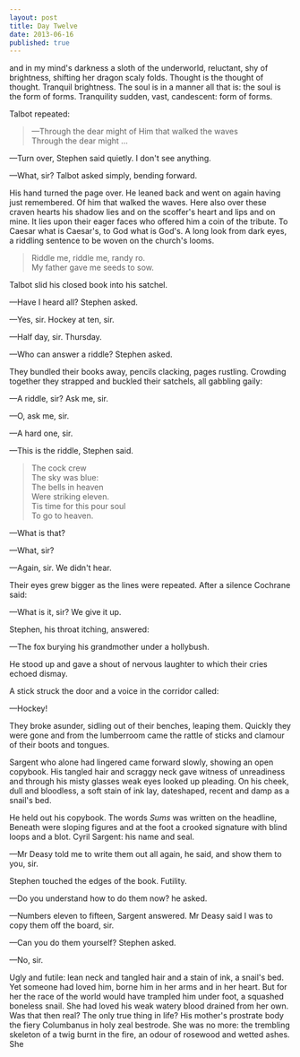 ```yaml
---
layout: post
title: Day Twelve
date: 2013-06-16 
published: true
---
```


and in my mind's darkness a sloth of the underworld, reluctant, shy of brightness, shifting her dragon scaly folds. Thought is the thought of thought. Tranquil brightness. The soul is in a manner all that is: the soul is the form of forms. Tranquility sudden, vast, candescent: form of forms.

Talbot repeated:

> —Through the dear might of Him that walked the waves <br>
> Through the dear might …

—Turn over, Stephen said quietly. I don't see anything.

—What, sir? Talbot asked simply, bending forward.

His hand turned the page over. He leaned back and went on again having just remembered. Of him that walked the waves. Here also over these craven hearts his shadow lies and on the scoffer's heart and lips and on mine. It lies upon their eager faces who offered him a coin of the tribute. To Caesar what is Caesar's, to God what is God's. A long look from dark eyes, a riddling sentence to be woven on the church's looms. 

> Riddle me, riddle me, randy ro.<br>
> My father gave me seeds to sow.

Talbot slid his closed book into his satchel.

—Have I heard all? Stephen asked.

—Yes, sir. Hockey at ten, sir.

—Half day, sir. Thursday.

—Who can answer a riddle? Stephen asked.

They bundled their books away, pencils clacking, pages rustling. Crowding together they strapped and buckled their satchels, all gabbling gaily:

—A riddle, sir? Ask me, sir.

—O, ask me, sir.

—A hard one, sir.

—This is the riddle, Stephen said.

> The cock crew<br>
> The sky was blue: <br>
> The bells in heaven <br>
> Were striking eleven. <br>
> Tis time for this pour soul <br>
> To go to heaven.

—What is that?

—What, sir?

—Again, sir. We didn't hear.

Their eyes grew bigger as the lines were repeated. After a silence Cochrane said:

—What is it, sir? We give it up.

Stephen, his throat itching, answered:

—The fox burying his grandmother under a hollybush.

He stood up and gave a shout of nervous laughter to which their cries echoed dismay.

A stick struck the door and a voice in the corridor called:

—Hockey!

They broke asunder, sidling out of their benches, leaping them. Quickly they were gone and from the lumberroom came the rattle of sticks and clamour of their boots and tongues.

Sargent who alone had lingered came forward slowly, showing an open copybook. His tangled hair and scraggy neck gave witness of unreadiness and through his misty glasses weak eyes looked up pleading. On his cheek, dull and bloodless, a soft stain of ink lay, dateshaped, recent and damp as a snail's bed.

He held out his copybook. The words *Sums* was written on the headline, Beneath were sloping figures and at the foot a crooked signature with blind loops and a blot. Cyril Sargent: his name and seal. 

—Mr Deasy told me to write them out all again, he said, and show them to you, sir.

Stephen touched the edges of the book. Futility. 

—Do you understand how to do them now? he asked. 

—Numbers eleven to fifteen, Sargent answered. Mr Deasy said I was to copy them off the board, sir. 

—Can you do them yourself? Stephen asked. 

—No, sir.

Ugly and futile: lean neck and tangled hair and a stain of ink, a snail's bed. Yet someone had loved him, borne him in her arms and in her heart. But for her the race of the world would have trampled him under foot, a squashed boneless snail. She had loved his weak watery blood drained from her own. Was that then real? The only true thing in life? His mother's prostrate body the fiery Columbanus in holy zeal bestrode. She was no more: the trembling skeleton of a twig burnt in the fire, an odour of rosewood and wetted ashes. She

